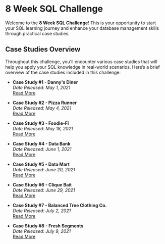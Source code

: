 # 8 Week SQL Challenge

Welcome to the **8 Week SQL Challenge**! This is your opportunity to start your SQL learning journey and enhance your database management skills through practical case studies.

## Case Studies Overview

Throughout this challenge, you'll encounter various case studies that will help you apply your SQL knowledge in real-world scenarios. Here’s a brief overview of the case studies included in this challenge:

- **Case Study #1 - Danny's Diner**  
  *Date Released: May 1, 2021*  
  [Read More](https://github.com/Git-Vasanth/8weeksqlchallenge/tree/master/Use%20Case%20-%20Dannys%20Diner)

- **Case Study #2 - Pizza Runner**  
  *Date Released: May 4, 2021*  
  [Read More]()

- **Case Study #3 - Foodie-Fi**  
  *Date Released: May 18, 2021*  
  [Read More]()

- **Case Study #4 - Data Bank**  
  *Date Released: June 1, 2021*  
  [Read More]()

- **Case Study #5 - Data Mart**  
  *Date Released: June 20, 2021*  
  [Read More]()

- **Case Study #6 - Clique Bait**  
  *Date Released: June 29, 2021*  
  [Read More]()

- **Case Study #7 - Balanced Tree Clothing Co.**  
  *Date Released: July 2, 2021*  
  [Read More]()

- **Case Study #8 - Fresh Segments**  
  *Date Released: July 9, 2021*  
  [Read More]()

